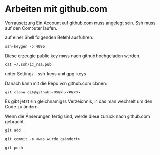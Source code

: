 # Arbeiten mit github.com

Vorrausetzung
Ein Account auf github.com muss angelegt sein.
Ssh muss auf den Computer laufen.

auf einer Shell folgenden Befehl ausführen:

```
ssh-keygen -b 4096
```

Diese erzeugte public key muss nach github hochgeladen werden.

```
cat ~/.ssh/id_rsa.pub
```

unter Settings - ssh-keys und gpg-keys

Danach kann mit die Repo von github.com clonen:

```
git clone git@github:<USER>/<REPO>
```

Es gibt jetzt ein gleichnamiges Verzeichnis, in das man wechselt um den Code zu ändern.

Wenn die Änderungen fertig sind, werde diese zurück nach github.com gebracht.

```
git add .

git commit -m <was wurde geändert> 

git push
```

 
